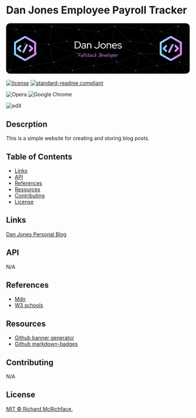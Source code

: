 # Dan Jones Employee Payroll Tracker

![banner](./assets/github-header-image.png)

[![license](https://img.shields.io/github/license/:user/:djinjones.svg)](LICENSE)
[![standard-readme compliant](https://img.shields.io/badge/readme%20style-standard-brightgreen.svg?style=flat-square)](https://github.com/RichardLitt/standard-readme)

![Opera](https://img.shields.io/badge/Opera-FF1B2D?style=for-the-badge&logo=Opera&logoColor=white)
![Google Chrome](https://img.shields.io/badge/Google%20Chrome-4285F4?style=for-the-badge&logo=GoogleChrome&logoColor=white)

![edX](https://img.shields.io/badge/edX-%2302262B.svg?style=for-the-badge&logo=edX&logoColor=white)

## Descrption

This is a simple website for creating and storing blog posts. 

## Table of Contents

- [Links](#links)
- [API](#api)
- [References](#references)
- [Resources](#resources)
- [Contributing](#contributing)
- [License](#license)

## Links

[Dan Jones Personal Blog](https://djinjones.github.io/week-4-challenge/)

## API

N/A

## References

- [Mdn](https://developer.mozilla.org/en-US/)
- [W3 schools](https://www.w3schools.com)

## Resources

- [Github banner generator](https://leviarista.github.io/github-profile-header-generator/)
- [Github markdown-badges](https://ileriayo.github.io/markdown-badges/)

## Contributing

N/A


## License

[MIT © Richard McRichface.](../LICENSE)
